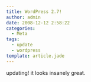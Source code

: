 ```yaml
---
title: WordPress 2.7!
author: admin
date: 2008-12-12 2:58:22
categories:
  - Meta
tags: 
  - update
  - wordpress
template: article.jade
---
```


updating! it looks insanely great.

